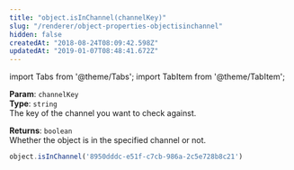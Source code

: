 ```yaml
---
title: "object.isInChannel(channelKey)"
slug: "/renderer/object-properties-objectisinchannel"
hidden: false
createdAt: "2018-08-24T08:09:42.598Z"
updatedAt: "2019-01-07T08:48:41.672Z"
---
```


import Tabs from '@theme/Tabs';
import TabItem from '@theme/TabItem';

**Param**: `channelKey`  
**Type**: `string`  
The key of the channel you want to check against.

**Returns**: `boolean`  
Whether the object is in the specified channel or not.

```javascript
object.isInChannel('8950dddc-e51f-c7cb-986a-2c5e728b8c21')
```
